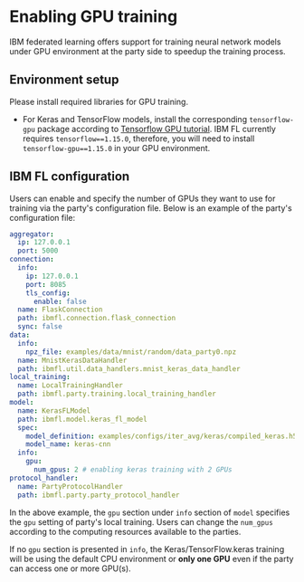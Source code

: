 # Enabling GPU training

IBM federated learning offers support for training neural network models
under GPU environment at the party side to speedup the training process.

## Environment setup

Please install required libraries for GPU training.

- For Keras and TensorFlow models, install the corresponding `tensorflow-gpu` package
 according to [Tensorflow GPU tutorial](https://www.tensorflow.org/install/gpu).
 IBM FL currently requires `tensorflow==1.15.0`, therefore,
 you will need to install `tensorflow-gpu==1.15.0` in your GPU environment.

## IBM FL configuration

Users can enable and specify the number of GPUs they want to use for training
via the party's configuration file.
Below is an example of the party's configuration file:

```yaml
aggregator:
  ip: 127.0.0.1
  port: 5000
connection:
  info:
    ip: 127.0.0.1
    port: 8085
    tls_config:
      enable: false
  name: FlaskConnection
  path: ibmfl.connection.flask_connection
  sync: false
data:
  info:
    npz_file: examples/data/mnist/random/data_party0.npz
  name: MnistKerasDataHandler
  path: ibmfl.util.data_handlers.mnist_keras_data_handler
local_training:
  name: LocalTrainingHandler
  path: ibmfl.party.training.local_training_handler
model:
  name: KerasFLModel
  path: ibmfl.model.keras_fl_model
  spec:
    model_definition: examples/configs/iter_avg/keras/compiled_keras.h5
    model_name: keras-cnn
  info:
    gpu:
      num_gpus: 2 # enabling keras training with 2 GPUs
protocol_handler:
  name: PartyProtocolHandler
  path: ibmfl.party.party_protocol_handler
```

In the above example, the `gpu` section under `info` section of `model` specifies
the `gpu` setting of party's local training.
Users can change the `num_gpus` according to the computing resources available to the parties.

If no `gpu` section is presented in `info`, the Keras/TensorFlow.keras training will be
using the default CPU environment or **only one GPU** even if the party can access one or more GPU(s).
